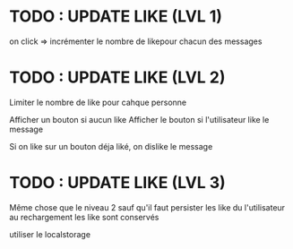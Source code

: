 # TODO : UPDATE LIKE (LVL 1)

on click => incrémenter le nombre de likepour chacun des messages

# TODO : UPDATE LIKE (LVL 2)
Limiter le nombre de like pour cahque personne

Afficher un bouton <FcLikePlaceholder /> si aucun like
Afficher le bouton <FcLike /> si l'utilisateur like le message

Si on like sur un bouton déja liké, on dislike le message

# TODO : UPDATE LIKE (LVL 3)
Même chose que le niveau 2 sauf qu'il faut persister les like du l'utilisateur
au rechargement les like sont conservés

utiliser le localstorage